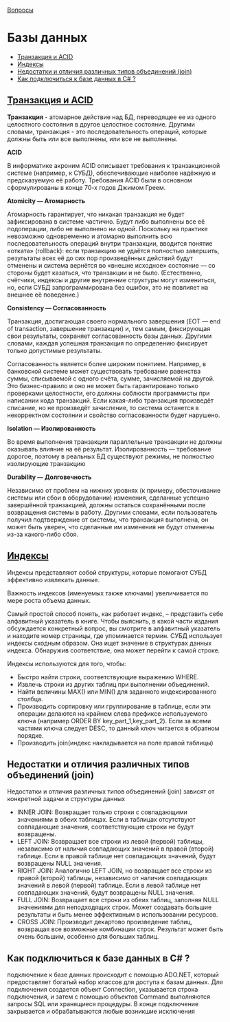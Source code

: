 [Вопросы](README.md)

# Базы данных
+ [Транзакция и ACID](#транзакция-и-acid)
+ [Индексы](#индексы)
+ [Недостатки и отличия различных типов объединений (join)](#недостатки-и-отличия-различных-типов-объединений-join)
+ [Как подключиться к базе данных в С# ?](#как-подключиться-к-базе-данных-в-с-)

## [Транзакция и ACID](https://dev-station.ru/categories/databases/cheatsheet/relational-db-cheatsheet#3669)
**Транзакция** - атомарное действие над БД, переводящее ее из одного целостного состояния в другое целостное состояние. Другими словами, транзакция - это последовательность операций, которые должны быть или все выполнены, или все не выполнены.

**ACID**

В информатике акроним ACID описывает требования к транзакционной системе (например, к СУБД), обеспечивающие наиболее надёжную и предсказуемую её работу. Требования ACID были в основном сформулированы в конце 70-х годов Джимом Греем.

**Atomicity — Атомарность**

Атомарность гарантирует, что никакая транзакция не будет зафиксирована в системе частично. Будут либо выполнены все её подоперации, либо не выполнено ни одной. Поскольку на практике невозможно одновременно и атомарно выполнить всю последовательность операций внутри транзакции, вводится понятие «отката» (rollback): если транзакцию не удаётся полностью завершить, результаты всех её до сих пор произведённых действий будут отменены и система вернётся во «внешне исходное» состояние — со стороны будет казаться, что транзакции и не было. (Естественно, счётчики, индексы и другие внутренние структуры могут измениться, но, если СУБД запрограммирована без ошибок, это не повлияет на внешнее её поведение.)

**Consistency — Согласованность**

Транзакция, достигающая своего нормального завершения (EOT — end of transaction, завершение транзакции) и, тем самым, фиксирующая свои результаты, сохраняет согласованность базы данных. Другими словами, каждая успешная транзакция по определению фиксирует только допустимые результаты.

Согласованность является более широким понятием. Например, в банковской системе может существовать требование равенства суммы, списываемой с одного счёта, сумме, зачисляемой на другой. Это бизнес-правило и оно не может быть гарантировано только проверками целостности, его должны соблюсти программисты при написании кода транзакций. Если какая-либо транзакция произведёт списание, но не произведёт зачисление, то система останется в некорректном состоянии и свойство согласованности будет нарушено.

**Isolation — Изолированность**

Во время выполнения транзакции параллельные транзакции не должны оказывать влияние на её результат. Изолированность — требование дорогое, поэтому в реальных БД существуют режимы, не полностью изолирующие транзакцию

**Durability — Долговечность**

Независимо от проблем на нижних уровнях (к примеру, обесточивание системы или сбои в оборудовании) изменения, сделанные успешно завершённой транзакцией, должны остаться сохранёнными после возвращения системы в работу. Другими словами, если пользователь получил подтверждение от системы, что транзакция выполнена, он может быть уверен, что сделанные им изменения не будут отменены из-за какого-либо сбоя.

## [Индексы](https://dev-station.ru/categories/databases/cheatsheet/relational-db-cheatsheet#3671)
Индексы представляют собой структуры, которые помогают СУБД эффективно извлекать данные.

Важность индексов (именуемых также ключами) увеличивается по мере роста объема данных.

Самый простой способ понять, как работает индекс, – представить себе алфавитный указатель в книге. Чтобы выяснить, в какой части издания обсуждается конкретный вопрос, вы смотрите в алфавитный указатель и находите номер страницы, где упоминается термин. СУБД использует индексы сходным образом. Она ищет значение в структурах данных индекса. Обнаружив соответствие, она может перейти к самой строке.

Индексы используются для того, чтобы:

- Быстро найти строки, соответствующие выражению WHERE.
- Извлечь строки из других таблиц при выполнении объединений.
- Найти величины MAX() или MIN() для заданного индексированного столбца.
- Производить сортировку или группирование в таблице, если эти операции делаются на крайнем слева префиксе используемого ключа (например ORDER BY key_part_1,key_part_2). Если за всеми частями ключа следует DESC, то данный ключ читается в обратном порядке.
- Производить join(индекс накладывается на поле правой таблицы)

## Недостатки и отличия различных типов объединений (join)
Недостатки и отличия различных типов объединений (join) зависят от конкретной задачи и структуры данных
- INNER JOIN: Возвращает только строки с совпадающими значениями в обеих таблицах. Если в таблицах отсутствуют совпадающие значения, соответствующие строки не будут возвращены.
- LEFT JOIN: Возвращает все строки из левой (первой) таблицы, независимо от наличия совпадающих значений в правой (второй) таблице. Если в правой таблице нет совпадающих значений, будут возвращены NULL значения.
- RIGHT JOIN: Аналогично LEFT JOIN, но возвращает все строки из правой (второй) таблицы, независимо от наличия совпадающих значений в левой (первой) таблице. Если в левой таблице нет совпадающих значений, будут возвращены NULL значения.
- FULL JOIN: Возвращает все строки из обеих таблиц, заполняя NULL значениями для неподходящих строк. Может создавать большие результаты и быть менее эффективным в использовании ресурсов.
- CROSS JOIN: Производит декартово произведение таблиц, возвращая все возможные комбинации строк. Результат может быть очень большим, особенно для больших таблиц.

## Как подключиться к базе данных в С# ?
подключение к базе данных происходит с помощью ADO.NET, который предоставляет богатый набор классов для доступа к базам данных. Для подключения создается объект Connection, указывается строка подключения, и затем с помощью объектов Command выполняются запросы SQL или хранящиеся процедуры. В конце подключение закрывается и обрабатываются любые возникшие исключения